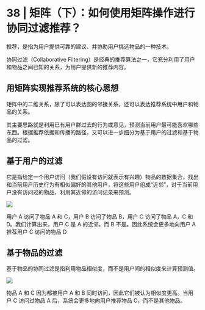 # 38 | 矩阵（下）：如何使用矩阵操作进行协同过滤推荐？

推荐，是指为用户提供可靠的建议、并协助用户挑选物品的一种技术。

协同过滤（Collaborative Filtering）是经典的推荐算法之一，它充分利用了用户和物品之间已知的关系，为用户提供新的推荐内容。

## 用矩阵实现推荐系统的核心思想

矩阵中的二维关系，除了可以表达图的邻接关系，还可以表达推荐系统中用户和物品的关系。

其主要思路就是利用已有用户群过去的行为或意见，预测当前用户最可能喜欢哪些东西。根据推荐依据和传播的路径，又可以进一步细分为基于用户的过滤和基于物品的过滤。

## 基于用户的过滤

它是指给定一个用户访问（我们假设有访问就表示有兴趣）物品的数据集合，找出和当前用户历史行为有相似偏好的其他用户，将这些用户组成“近邻”，对于当前用户没有访问过的物品，利用其近邻的访问记录来预测。

![](https://static001.geekbang.org/resource/image/25/b5/25cde6fc74cd86892b41ce66de4be4b5.png)

用户 A 访问了物品 A 和 C，用户 B 访问了物品 B，用户 C 访问了物品 A，C 和 D。我们计算出来，用户 C 是 A 的近邻，而 B 不是。因此系统会更多地向用户 A 推荐用户 C 访问的物品 D

## 基于物品的过滤

基于物品的协同过滤是指利用物品相似度，而不是用户间的相似度来计算预测值。

![](https://static001.geekbang.org/resource/image/5b/00/5be6626c3c5bf8a6dcdb0c29f032c500.png)

物品 A 和 C 因为都被用户 A 和 B 同时访问，因此它们被认为相似度更高。当用户 C 访问过物品 A 后，系统会更多地向用户推荐物品 C，而不是其他物品。

